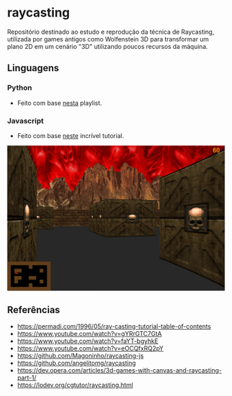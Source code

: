 # raycasting

Repositório destinado ao estudo e reprodução da técnica de Raycasting, utilizada por games antigos como Wolfenstein 3D para transformar um plano 2D em um cenário "3D" utilizando poucos recursos da máquina.

## Linguagens

### Python
 - Feito com base [nesta](https://www.youtube.com/watch?v=SmKBsArp2dI&list=PLzuEVvwBnAsZGeSVhOXpnW-ULsGYpNyQe) playlist.

### Javascript
- Feito com base [neste](https://github.com/vinibiavatti1/RayCastingTutorial/wiki) incrível tutorial.

![screenshot 01](/screenshots/pygame_print.png)

## Referências
- https://permadi.com/1996/05/ray-casting-tutorial-table-of-contents
- https://www.youtube.com/watch?v=gYRrGTC7GtA
- https://www.youtube.com/watch?v=faYT-bgyhkE
- https://www.youtube.com/watch?v=eOCQfxRQ2pY
- https://github.com/Magoninho/raycasting-js
- https://github.com/angelitomg/raycasting
- https://dev.opera.com/articles/3d-games-with-canvas-and-raycasting-part-1/
- https://lodev.org/cgtutor/raycasting.html
